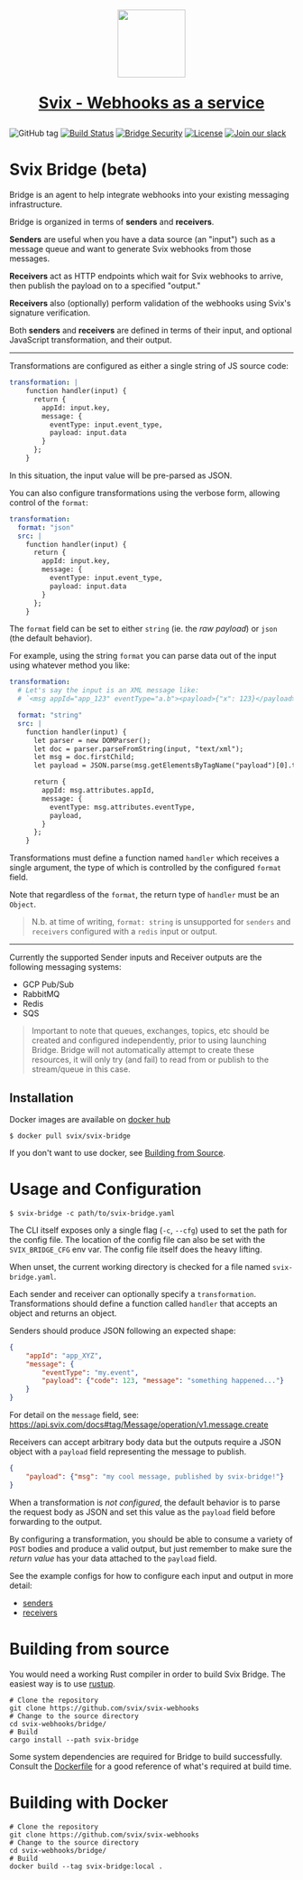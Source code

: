 <h1 align="center">
  <a href="https://www.svix.com">
    <img width="120" src="https://avatars.githubusercontent.com/u/80175132?s=200&v=4" />
    <p align="center">Svix - Webhooks as a service</p>
  </a>
</h1>

![GitHub tag](https://img.shields.io/github/tag/svix/svix-webhooks.svg)
[![Build Status](https://github.com/svix/svix-webhooks/workflows/Bridge%20CI/badge.svg)](https://github.com/svix/svix-webhooks/actions)
[![Bridge Security](https://github.com/svix/svix-webhooks/actions/workflows/bridge-security.yml/badge.svg)](https://github.com/svix/svix-webhooks/actions/workflows/bridge-security.yml)
[![License](https://img.shields.io/badge/license-MIT-brightgreen.svg)](LICENSE)
[![Join our slack](https://img.shields.io/badge/Slack-join%20the%20community-blue?logo=slack&style=social)](https://www.svix.com/slack/)

# Svix Bridge (beta)

Bridge is an agent to help integrate webhooks into your existing messaging infrastructure.

Bridge is organized in terms of **senders** and **receivers**.

**Senders** are useful when you have a data source (an "input") such as a
message queue and want to generate Svix webhooks from those messages.

**Receivers** act as HTTP endpoints which wait for Svix webhooks to arrive, then
publish the payload on to a specified "output."

**Receivers** also (optionally) perform validation of the webhooks using Svix's signature verification.

Both **senders** and **receivers** are defined in terms of their input, and optional JavaScript transformation, and their output.

---

Transformations are configured as either a single string of JS source code:

```yaml
transformation: |
    function handler(input) {
      return {
        appId: input.key,
        message: {
          eventType: input.event_type,
          payload: input.data
        }
      };
    }
```
In this situation, the input value will be pre-parsed as JSON.

You can also configure transformations using the verbose form, allowing control of the `format`:
```yaml
transformation:
  format: "json"
  src: |
    function handler(input) {
      return {
        appId: input.key,
        message: {
          eventType: input.event_type,
          payload: input.data
        }
      };
    }
```
The `format` field can be set to either `string` (ie. the _raw payload_) or `json` (the default behavior).

For example, using the string `format` you can parse data out of the input using whatever method you like:

```yaml
transformation:
  # Let's say the input is an XML message like:
  # `<msg appId="app_123" eventType="a.b"><payload>{"x": 123}</payload></msg>`

  format: "string"
  src: |
    function handler(input) {
      let parser = new DOMParser();
      let doc = parser.parseFromString(input, "text/xml");
      let msg = doc.firstChild;
      let payload = JSON.parse(msg.getElementsByTagName("payload")[0].textContent)

      return {
        appId: msg.attributes.appId,
        message: {
          eventType: msg.attributes.eventType,
          payload,
        }
      };
    }
```
Transformations must define a function named `handler` which receives a single argument, the type of which is controlled
by the configured `format` field.

Note that regardless of the `format`, the return type of `handler` must be an `Object`.

> N.b. at time of writing, `format: string` is unsupported for `senders` and `receivers` configured with
> a `redis` input or output.

---

Currently the supported Sender inputs and Receiver outputs are the following
messaging systems:

- GCP Pub/Sub
- RabbitMQ
- Redis
- SQS

> Important to note that queues, exchanges, topics, etc should be created and configured independently,
> prior to using launching Bridge. Bridge will not automatically attempt to create these resources, it will only try
> (and fail) to read from or publish to the stream/queue in this case.


## Installation

Docker images are available on [docker hub](https://registry.hub.docker.com/r/svix/svix-bridge)

```
$ docker pull svix/svix-bridge
```

If you don't want to use docker, see [Building from Source](../README.md#building-from-source).



# Usage and Configuration

```
$ svix-bridge -c path/to/svix-bridge.yaml
```

The CLI itself exposes only a single flag (`-c`, `--cfg`) used to set the path for the config file.
The location of the config file can also be set with the `SVIX_BRIDGE_CFG` env var.
The config file itself does the heavy lifting.

When unset, the current working directory is checked for a file named `svix-bridge.yaml`.

Each sender and receiver can optionally specify a `transformation`.
Transformations should define a function called `handler` that accepts an object and returns an object.

Senders should produce JSON following an expected shape:
```json
{
    "appId": "app_XYZ",
    "message": {
        "eventType": "my.event",
        "payload": {"code": 123, "message": "something happened..."}
    }
}
```

For detail on the `message` field, see: <https://api.svix.com/docs#tag/Message/operation/v1.message.create>

Receivers can accept arbitrary body data but the outputs require a JSON object with a `payload` field representing the
message to publish.

```json
{
    "payload": {"msg": "my cool message, published by svix-bridge!"}
}
```

When a transformation is _not configured_, the default behavior is to parse the request body as JSON and set this value
as the `payload` field before forwarding to the output.

By configuring a transformation, you should be able to consume a variety of `POST` bodies and
produce a valid output, but just remember to make sure the _return value_ has your data attached to the `payload` field.


See the example configs for how to configure each input and output in more detail:
- [senders](./svix-bridge.example.senders.yaml)
- [receivers](./svix-bridge.example.receivers.yaml)

# Building from source

You would need a working Rust compiler in order to build Svix Bridge.
The easiest way is to use [rustup](https://rustup.rs/).

```
# Clone the repository
git clone https://github.com/svix/svix-webhooks
# Change to the source directory
cd svix-webhooks/bridge/
# Build
cargo install --path svix-bridge
```

Some system dependencies are required for Bridge to build successfully.
Consult the [Dockerfile](./Dockerfile) for a good reference of what's required at build time.

# Building with Docker

```
# Clone the repository
git clone https://github.com/svix/svix-webhooks
# Change to the source directory
cd svix-webhooks/bridge/
# Build
docker build --tag svix-bridge:local .
```
